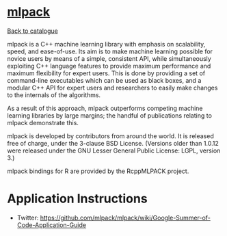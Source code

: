 
# [mlpack](http://www.mlpack.org/)

[Back to catalogue](../README.md#mlpack-a-scalable-c-machine-learning-library)

mlpack is a C++ machine learning library with emphasis on scalability, speed, and ease-of-use. Its aim is to make machine learning possible for novice users by means of a simple, consistent API, while simultaneously exploiting C++ language features to provide maximum performance and maximum flexibility for expert users. This is done by providing a set of command-line executables which can be used as black boxes, and a modular C++ API for expert users and researchers to easily make changes to the internals of the algorithms.

As a result of this approach, mlpack outperforms competing machine learning libraries by large margins; the handful of publications relating to mlpack demonstrate this.

mlpack is developed by contributors from around the world. It is released free of charge, under the 3-clause BSD License. (Versions older than 1.0.12 were released under the GNU Lesser General Public License: LGPL, version 3.)

mlpack bindings for R are provided by the RcppMLPACK project.

# Application Instructions

* Twitter: https://github.com/mlpack/mlpack/wiki/Google-Summer-of-Code-Application-Guide
